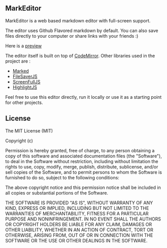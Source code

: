 ## MarkEditor 

MarkEditor is a web based markdown editor with full-screen support. 

The editor uses Github Flavored markdown by default. You can also save files directly to your computer or share links with your friends :)

Here is a [preview](http://www.sanchitgera.ca/markeditor)

The editor itself is built on top of [CodeMirror](https://codemirror.net/). Other libraries used in the project are : 
- [Marked](https://github.com/chjj/marked)
- [FileSaverJS](https://github.com/eligrey/FileSaver.js/)
- [ScreenFullJS](https://github.com/sindresorhus/screenfull.js/) 
- [HighlightJS](https://highlightjs.org/) 

Feel free to use this editor directly, run it locally or use it as a starting point for other projects. 

## License

The MIT License (MIT)

Copyright (c) <year> <copyright holders>

Permission is hereby granted, free of charge, to any person obtaining a copy
of this software and associated documentation files (the "Software"), to deal
in the Software without restriction, including without limitation the rights
to use, copy, modify, merge, publish, distribute, sublicense, and/or sell
copies of the Software, and to permit persons to whom the Software is
furnished to do so, subject to the following conditions:

The above copyright notice and this permission notice shall be included in
all copies or substantial portions of the Software.

THE SOFTWARE IS PROVIDED "AS IS", WITHOUT WARRANTY OF ANY KIND, EXPRESS OR
IMPLIED, INCLUDING BUT NOT LIMITED TO THE WARRANTIES OF MERCHANTABILITY,
FITNESS FOR A PARTICULAR PURPOSE AND NONINFRINGEMENT. IN NO EVENT SHALL THE
AUTHORS OR COPYRIGHT HOLDERS BE LIABLE FOR ANY CLAIM, DAMAGES OR OTHER
LIABILITY, WHETHER IN AN ACTION OF CONTRACT, TORT OR OTHERWISE, ARISING FROM,
OUT OF OR IN CONNECTION WITH THE SOFTWARE OR THE USE OR OTHER DEALINGS IN
THE SOFTWARE.
